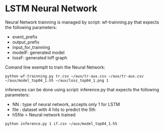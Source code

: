 # LSTM Neural Network

Neural Network trainning is managed by script: wf-trainning.py that expects the following parameters:

* event_prefix
* output_prefix
* input_for_trainning
* modelF: generated model  
* lossF:  generated loff graph

Comand line exemplt to train the Neural Network:

```
python wf-trainning.py tr.csv ~/aux/tr-aux.csv ~/aux/tr-aux.csv ~/aux/model_top04_1.h5 ~/aux/loss_top04_1.png 1
```

inferences can be done using script: inference.py that expects the following parameters:

* NN  : type of neural network, accepts only 1 for LSTM
* file : dataset with 4 hits to predict the 5th
* h5file = Neural network trained

```
python inference.py 1 if.csv ~/aux/model_top04_1.h5
```
